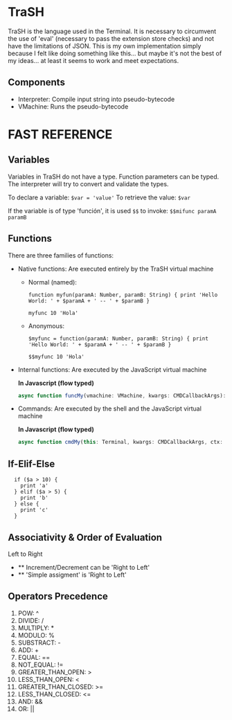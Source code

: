 # TraSH

TraSH is the language used in the Terminal. It is necessary to circumvent the use of 'eval' (necessary to pass the
extension store checks) and not have the limitations of JSON. This is my own implementation simply because I felt like
doing something like this... but maybe it's not the best of my ideas... at least it seems to work and meet expectations.

## Components

- Interpreter: Compile input string into pseudo-bytecode
- VMachine: Runs the pseudo-bytecode

# FAST REFERENCE

## Variables

Variables in TraSH do not have a type. Function parameters can be typed. The interpreter will try to convert and
validate the types.

To declare a variable: `$var = 'value'` To retrieve the value: `$var`

If the variable is of type 'función', it is used `$$` to invoke: `$$mifunc paramA paramB`

## Functions

There are three families of functions:

- Native functions: Are executed entirely by the TraSH virtual machine

  - Normal (named):
    ```
    function myfun(paramA: Number, paramB: String) { print 'Hello World: ' + $paramA + ' -- ' + $paramB }
    ```
    ```
    myfunc 10 'Hola'
    ```
  - Anonymous:
    ```
    $myfunc = function(paramA: Number, paramB: String) { print 'Hello World: ' + $paramA + ' -- ' + $paramB }
    ```
    ```
    $$myfunc 10 'Hola'
    ```

- Internal functions: Are executed by the JavaScript virtual machine

  **In Javascript (flow typed)**

  ```js
  async function funcMy(vmachine: VMachine, kwargs: CMDCallbackArgs): Promise<number> { return 42; }
  ```

- Commands: Are executed by the shell and the JavaScript virtual machine

  **In Javascript (flow typed)**

  ```js
  async function cmdMy(this: Terminal, kwargs: CMDCallbackArgs, ctx: CMDCallbackContext): Promise<number> { return 42; }
  ```

## If-Elif-Else

```
  if ($a > 10) {
    print 'a'
  } elif ($a > 5) {
    print 'b'
  } else {
    print 'c'
  }
```

## Associativity & Order of Evaluation

Left to Right

- \*\* Increment/Decrement can be 'Right to Left'
- \*\* 'Simple assigment' is 'Right to Left'

## Operators Precedence

1. POW: ^
2. DIVIDE: /
3. MULTIPLY: \*
4. MODULO: %
5. SUBSTRACT: -
6. ADD: +
7. EQUAL: ==
8. NOT_EQUAL: !=
9. GREATER_THAN_OPEN: >
10. LESS_THAN_OPEN: <
11. GREATER_THAN_CLOSED: >=
12. LESS_THAN_CLOSED: <=
13. AND: &&
14. OR: ||

